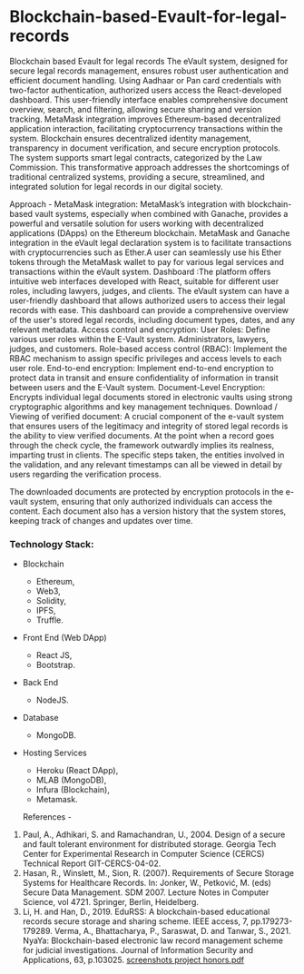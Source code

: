 # Blockchain-based-Evault-for-legal-records

Blockchain based Evault for legal records 
The eVault system, designed for secure legal records management, ensures robust user authentication and efficient document handling. Using Aadhaar or Pan card credentials with two-factor authentication, authorized users access the React-developed dashboard. This user-friendly interface enables comprehensive document overview, search, and filtering, allowing secure sharing and version tracking. MetaMask integration improves Ethereum-based decentralized application interaction, facilitating cryptocurrency transactions within the system. Blockchain ensures decentralized identity management, transparency in document verification, and secure encryption protocols. The system supports smart legal contracts, categorized by the Law Commission. This transformative approach addresses the shortcomings of traditional centralized systems, providing a secure, streamlined, and integrated solution for legal records in our digital society. 

Approach - 
MetaMask integration: MetaMask’s integration with blockchain-based vault systems, especially when combined with Ganache, provides a powerful and versatile solution for users working with decentralized applications (DApps) on the Ethereum blockchain. MetaMask and Ganache integration in the eVault legal declaration system  is to facilitate transactions with cryptocurrencies such as Ether.A user can seamlessly use his Ether tokens through the MetaMask wallet to pay for various legal services and transactions within the eVault system.
Dashboard :The platform offers intuitive web interfaces developed with React, suitable for different user roles, including lawyers, judges, and clients. The eVault system can have a user-friendly dashboard that allows authorized users to access their legal records with ease. This dashboard can provide a comprehensive overview of the user's stored legal records, including document types, dates, and any relevant metadata.
Access control and encryption: 
User Roles: Define various user roles within the E-Vault system. Administrators, lawyers, judges, and customers.
Role-based access control (RBAC): Implement the  RBAC mechanism to assign specific privileges and access levels to each user role.
End-to-end encryption: Implement end-to-end encryption to protect data in transit and ensure confidentiality of information in transit between users and the E-Vault system.
Document-Level Encryption: Encrypts individual legal documents stored in electronic vaults using strong cryptographic algorithms and key management techniques.
Download / Viewing of verified document: A crucial component of the e-vault system that ensures users of the legitimacy and integrity of stored legal records is the ability to view verified documents. At the point when a record goes through the check cycle, the framework outwardly implies its realness, imparting trust in clients.  The specific steps taken, the entities involved in the validation, and any relevant timestamps can all be viewed in detail by users regarding the verification process.

The downloaded documents are protected by encryption protocols in the e-vault system, ensuring that only authorized individuals can access the content. Each document also has a version history that the system stores, keeping track of changes and updates over time.



### Technology Stack:
* Blockchain
    * Ethereum, 
    * Web3, 
    * Solidity,
    * IPFS,
    * Truffle.
* Front End (Web DApp)
    * React JS, 
    * Bootstrap.
* Back End
    * NodeJS.
* Database
    * MongoDB.
* Hosting Services
    * Heroku (React DApp),
    * MLAB (MongoDB),
    * Infura (Blockchain),
    * Metamask.
 
  References -
1. Paul, A., Adhikari, S. and Ramachandran, U., 2004. Design of a secure and fault tolerant environment for distributed storage. Georgia Tech Center for Experimental Research in Computer Science (CERCS) Technical Report GIT-CERCS-04-02.
2. Hasan, R., Winslett, M., Sion, R. (2007). Requirements of Secure Storage Systems for Healthcare Records. In: Jonker, W., Petković, M. (eds) Secure Data Management. SDM 2007. Lecture Notes in Computer Science, vol 4721. Springer, Berlin, Heidelberg. 
3. Li, H. and Han, D., 2019. EduRSS: A blockchain-based educational records secure storage and sharing scheme. IEEE access, 7, pp.179273-179289.
Verma, A., Bhattacharya, P., Saraswat, D. and Tanwar, S., 2021. NyaYa: Blockchain-based electronic law record management scheme for judicial investigations. Journal of Information Security and Applications, 63, p.103025.
[screenshots project honors.pdf](https://github.com/shubh3112003/Blockchain-based-Evault-/files/13818749/screenshots.project.honors.pdf)
